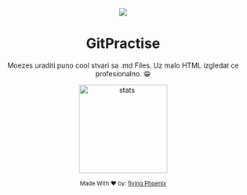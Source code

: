 <div align="center">
<img src="https://github.com/fIyingPhoenix/GitPractise/assets/81469821/f55399cb-aa22-414c-9e76-c5a21175a340">
<h1>GitPractise</h1>
<p> Moezes uraditi puno cool stvari sa .md Files. Uz malo HTML izgledat ce profesionalno. 😁</p>

<picture>
    <source 
        srcset="https://github-readme-stats.vercel.app/api/top-langs/?username=Dzoni93&show_icons=true&bg_color=1C2128&text_color=ffffff&border_color=444C56"
        media="(prefers-color-scheme: dark)"
    />
    <source
        srcset="https://github-readme-stats.vercel.app/api/top-langs/?username=Dzoni93&show_icons=true"
        media="(prefers-color-scheme: light,  prefers-color-scheme: no-preference)"
    />
        <img src="https://github-readme-stats.vercel.app/api/top-langs/?username=Dzoni93&show_icons=true"alt="stats" height="180"> 
</picture>

<sub >Made With ❤️ by: <a href="https://github.com/fIyingPhoenix">flying Phoenix</a></sub>

</div>
